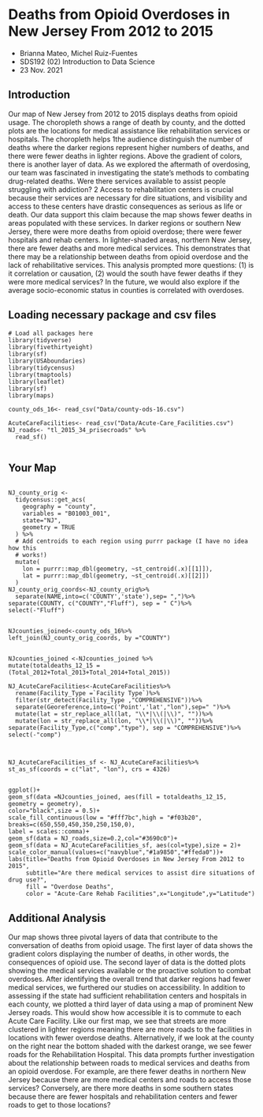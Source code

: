 # Deaths from Opioid Overdoses in New Jersey From 2012 to 2015

- Brianna Mateo, Michel Ruiz-Fuentes
- SDS192 (02) Introduction to Data Science
- 23 Nov. 2021

## Introduction

Our map of New Jersey from 2012 to 2015 displays deaths from opioid usage. The choropleth shows a range of death by county, and the dotted plots are the locations for medical assistance like rehabilitation services or hospitals. The choropleth helps 1the audience distinguish the number of deaths where the darker regions represent higher numbers of deaths, and there were fewer deaths in lighter regions. Above the gradient of colors, there is another layer of data. As we explored the aftermath of overdosing, our team was fascinated in investigating the state’s methods to combating drug-related deaths. Were there services available to assist people struggling with addiction? 2 Access to rehabilitation centers is crucial because their services are necessary for dire situations, and visibility and access to these centers have drastic consequences as serious as life or death. Our data support this claim because the map shows fewer deaths in areas populated with these services. In darker regions or southern New Jersey, there were more deaths from opioid overdose; there were fewer hospitals and rehab centers. In lighter-shaded areas, northern New Jersey, there are fewer deaths and more medical services. This demonstrates that there may be a relationship between deaths from opioid overdose and the lack of rehabilitative services. This analysis prompted more questions: (1) is it correlation or causation, (2) would the south have fewer deaths if they were more medical services? In the future, we would also explore if the average socio-economic status in counties is correlated with overdoses.

## Loading necessary package and csv files 

```{r, echo=FALSE}
# Load all packages here
library(tidyverse)
library(fivethirtyeight)
library(sf)
library(USAboundaries)
library(tidycensus)
library(tmaptools)
library(leaflet)
library(sf)
library(maps)

county_ods_16<- read_csv("Data/county-ods-16.csv")

AcuteCareFacilities<- read_csv("Data/Acute-Care_Facilities.csv")
NJ_roads<- "tl_2015_34_prisecroads" %>%
  read_sf()
  
```

## Your Map

```{r}

NJ_county_orig <- 
  tidycensus::get_acs(
    geography = "county", 
    variables = "B01003_001",
    state="NJ",
    geometry = TRUE
  ) %>% 
  # Add centroids to each region using purrr package (I have no idea how this 
  # works!)
  mutate(
    lon = purrr::map_dbl(geometry, ~st_centroid(.x)[[1]]),
    lat = purrr::map_dbl(geometry, ~st_centroid(.x)[[2]])
  ) 
NJ_county_orig_coords<-NJ_county_orig%>% 
  separate(NAME,into=c('COUNTY','state'),sep= ",")%>% 
separate(COUNTY, c("COUNTY","Fluff"), sep = " C")%>% 
select(-"Fluff")


NJcounties_joined<-county_ods_16%>% 
left_join(NJ_county_orig_coords, by ="COUNTY")


NJcounties_joined <-NJcounties_joined %>%
mutate(totaldeaths_12_15 = (Total_2012+Total_2013+Total_2014+Total_2015))

NJ_AcuteCareFacilities<-AcuteCareFacilities%>% 
  rename(Facility_Type =`Facility Type`)%>% 
  filter(str_detect(Facility_Type ,"COMPREHENSIVE"))%>% 
  separate(Georeference,into=c('Point','lat',"lon"),sep=" ")%>% 
  mutate(lat = str_replace_all(lat, "\\*|\\(|\\)", ""))%>% 
  mutate(lon = str_replace_all(lon, "\\*|\\(|\\)", ""))%>% 
separate(Facility_Type,c("comp","type"), sep = "COMPREHENSIVE")%>% 
select(-"comp")



NJ_AcuteCareFacilities_sf <- NJ_AcuteCareFacilities%>% 
st_as_sf(coords = c("lat", "lon"), crs = 4326)

 
ggplot()+
geom_sf(data =NJcounties_joined, aes(fill = totaldeaths_12_15, geometry = geometry),
color="black",size = 0.5)+
scale_fill_continuous(low = "#fff7bc",high = "#f03b20", breaks=c(650,550,450,350,250,150,0),
label = scales::comma)+
geom_sf(data = NJ_roads,size=0.2,col="#3690c0")+
geom_sf(data = NJ_AcuteCareFacilities_sf, aes(col=type),size = 2)+
scale_color_manual(values=c("navyblue","#1a9850","#ffeda0"))+
labs(title="Deaths from Opioid Overdoses in New Jersey From 2012 to 2015",
     subtitle="Are there medical services to assist dire situations of drug use?",
     fill = "Overdose Deaths",
     color = "Acute-Care Rehab Facilities",x="Longitude",y="Latitude")
```

## Additional Analysis

Our map shows three pivotal layers of data that contribute to the conversation of deaths from opioid usage. The first layer of data shows the gradient colors displaying the number of deaths, in other words, the consequences of opioid use. The second layer of data is the dotted plots showing the medical services available or the proactive solution to combat overdoses. After identifying the overall trend that darker regions had fewer medical services, we furthered our studies on accessibility. In addition to assessing if the state had sufficient rehabilitation centers and hospitals in each county, we plotted a third layer of data using a map of prominent New Jersey roads. This would show how accessible it is to commute to each Acute Care Facility. Like our first map, we see that streets are more clustered in lighter regions meaning there are more roads to the facilities in locations with fewer overdose deaths. Alternatively, if we look at the county on the right near the bottom shaded with the darkest orange, we see fewer roads for the Rehabilitation Hospital. This data prompts further investigation about the relationship between roads to medical services and deaths from an opioid overdose. For example, are there fewer deaths in northern New Jersey because there are more medical centers and roads to access those services? Conversely, are there more deaths in some southern states because there are fewer hospitals and rehabilitation centers and fewer roads to get to those locations?
